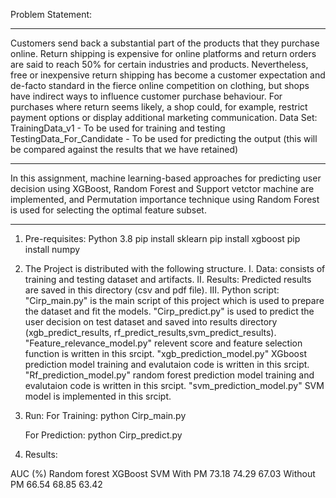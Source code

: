 Problem Statement:
____________________________________________________________________________________________________________________________________________________________________________________________________________
Customers send back a substantial part of the products that they purchase online. Return shipping is expensive for online platforms and return orders are said to reach 50% for 
certain industries and products. Nevertheless, free or inexpensive return shipping has become a customer expectation and de-facto standard in the fierce online competition on clothing,
but shops have indirect ways to influence customer purchase behaviour. For purchases where return seems likely, a shop could, for example, restrict payment options or display additional 
marketing communication.
Data Set:
TrainingData_v1 - To be used for training and testing
TestingData_For_Candidate - To be used for predicting the output (this will be compared against the results that we have retained)
_____________________________________________________________________________________________________________________________________________________________________________________________________________
 
In this assignment, machine learning-based approaches for predicting user decision using XGBoost, Random Forest and Support vetctor machine  are implemented,
and Permutation importance technique using Random Forest is used for selecting the optimal feature subset.

_____________________________________________________________________________________________________________________________________________________________________________________________________________
1. Pre-requisites:
    Python 3.8
    pip install sklearn
    pip install xgboost
    pip install numpy

2. The Project is distributed with the following structure.
	I.   Data:   		consists of training and testing dataset and artifacts.
	II.  Results:    	Predicted results are saved in this directory (csv and pdf file).
	III. Python script:	"Cirp_main.py"    is the main script of this project which is used to prepare the dataset and fit the models.
				"Cirp_predict.py" is used to predict the user decision on test dataset and saved into results directory (xgb_predict_results, rf_predict_results,svm_predict_results). 
				"Feature_relevance_model.py" relevent score and feature selection function is written in this srcipt. 
				"xgb_prediction_model.py" XGboost prediction model training and evalutaion code is written in this srcipt. 
				"Rf_prediction_model.py" random forest prediction model training and evalutaion code is written in this srcipt. 
				"svm_prediction_model.py" SVM model is implemented in this srcipt. 
    
3. Run:
	For Training:
		python Cirp_main.py

	For Prediction:
		python Cirp_predict.py

4. Results:
       
AUC (%)		Random forest 	XGBoost	 SVM 
With PM		73.18		74.29	67.03
Without PM 	66.54		68.85	63.42
